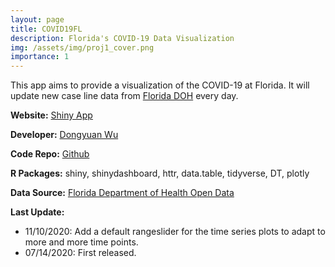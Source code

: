 ```yaml
---
layout: page
title: COVID19FL
description: Florida's COVID-19 Data Visualization
img: /assets/img/proj1_cover.png
importance: 1
---
```


This app aims to provide a visualization of the COVID-19 at Florida. It will update new case line data from <a href="http://www.floridahealth.gov/" target="_blank">Florida DOH</a> every day.

**Website:** <a href="https://dongyuanwu.shinyapps.io/COVID19FL/" target="_blank">Shiny App</a>

**Developer:** <a href="https://dongyuanwu.github.io" target="_blank">Dongyuan Wu</a>

**Code Repo:** <a href="https://github.com/dongyuanwu/COVID19FL" target="_blank">Github</a>

**R Packages:** shiny, shinydashboard, httr, data.table, tidyverse, DT, plotly

**Data Source:** <a href="https://open-fdoh.hub.arcgis.com/datasets/florida-covid19-case-line-data" target="_blank">Florida Department of Health Open Data</a>

**Last Update:**
- 11/10/2020: Add a default rangeslider for the time series plots to adapt to more and more time points.
- 07/14/2020: First released.